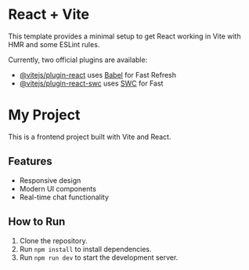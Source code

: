 # React + Vite

This template provides a minimal setup to get React working in Vite with HMR and some ESLint rules.

Currently, two official plugins are available:

- [@vitejs/plugin-react](https://github.com/vitejs/vite-plugin-react/blob/main/packages/plugin-react/README.md) uses [Babel](https://babeljs.io/) for Fast Refresh
- [@vitejs/plugin-react-swc](https://github.com/vitejs/vite-plugin-react-swc) uses [SWC](https://swc.rs/) for Fast 

# My Project

This is a frontend project built with Vite and React.

## Features
- Responsive design
- Modern UI components
- Real-time chat functionality

## How to Run
1. Clone the repository.
2. Run `npm install` to install dependencies.
3. Run `npm run dev` to start the development server.
